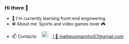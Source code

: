 ### Hi there 👋

- 📖 I'm currently learning front-end engineering
- ⚽ About me: Sports and video games lover 🎮
- 📫 Contacts: <a href=https://www.linkedin.com/in/matheus-marinho-a45307230/> <img alt="LinkedIN" width="22px" src="https://raw.githubusercontent.com/peterthehan/peterthehan/master/assets/linkedin.svg" style="padding:10px;"> | 📧 matheusmarinho57@gmail.com
<!--
**MatheusMarinho57/MatheusMarinho57** is a ✨ _special_ ✨ repository because its `README.md` (this file) appears on your GitHub profile.

Here are some ideas to get you started:

- 🔭 I’m currently working on ...
- 🌱 I’m currently learning ...
- 👯 I’m looking to collaborate on ...
- 🤔 I’m looking for help with ...
- 💬 Ask me about ...
- 📫 How to reach me: ...
- 😄 Pronouns: ...
- ⚡ Fun fact: ...
-->

